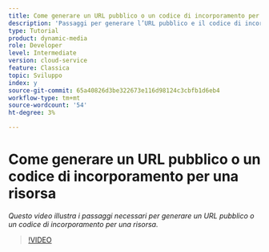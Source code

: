 ```yaml
---
title: Come generare un URL pubblico o un codice di incorporamento per una risorsa
description: 'Passaggi per generare l’URL pubblico e il codice di incorporamento per una risorsa in Dynamic Media '
type: Tutorial
product: dynamic-media
role: Developer
level: Intermediate
version: cloud-service
feature: Classica
topic: Sviluppo
index: y
source-git-commit: 65a40826d3be322673e116d98124c3cbfb1d6eb4
workflow-type: tm+mt
source-wordcount: '54'
ht-degree: 3%

---
```



# Come generare un URL pubblico o un codice di incorporamento per una risorsa

*Questo video illustra i passaggi necessari per generare un URL pubblico o un codice di incorporamento per una risorsa.*

>[!VIDEO](https://video.tv.adobe.com/v/335364?quality=9&learn=on)
